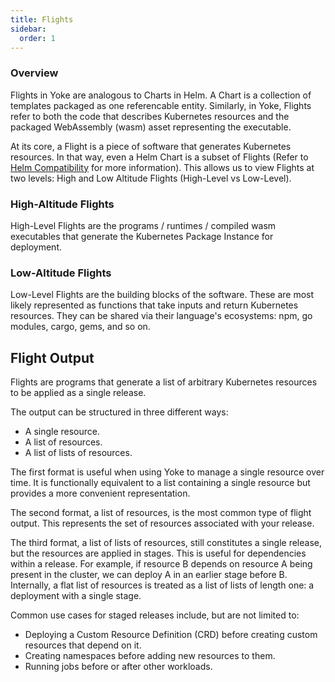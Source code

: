 ```yaml
---
title: Flights
sidebar:
  order: 1
---
```


### Overview

Flights in Yoke are analogous to Charts in Helm. A Chart is a collection of templates packaged as one referencable entity. Similarly, in Yoke, Flights refer to both the code that describes Kubernetes resources and the packaged WebAssembly (wasm) asset representing the executable.

At its core, a Flight is a piece of software that generates Kubernetes resources. In that way, even a Helm Chart is a subset of Flights (Refer to [Helm Compatibility](/docs/helm-compatibility) for more information). This allows us to view Flights at two levels: High and Low Altitude Flights (High-Level vs Low-Level).

### High-Altitude Flights

High-Level Flights are the programs / runtimes / compiled wasm executables that generate the Kubernetes Package Instance for deployment.

### Low-Altitude Flights

Low-Level Flights are the building blocks of the software. These are most likely represented as functions that take inputs and return Kubernetes resources. They can be shared via their language's ecosystems: npm, go modules, cargo, gems, and so on.

## Flight Output

Flights are programs that generate a list of arbitrary Kubernetes resources to be applied as a single release.

The output can be structured in three different ways:

- A single resource.
- A list of resources.
- A list of lists of resources.

The first format is useful when using Yoke to manage a single resource over time. It is functionally equivalent to a list containing a single resource but provides a more convenient representation.

The second format, a list of resources, is the most common type of flight output. This represents the set of resources associated with your release.

The third format, a list of lists of resources, still constitutes a single release, but the resources are applied in stages. This is useful for dependencies within a release. For example, if resource B depends on resource A being present in the cluster, we can deploy A in an earlier stage before B. Internally, a flat list of resources is treated as a list of lists of length one: a deployment with a single stage.

Common use cases for staged releases include, but are not limited to:

- Deploying a Custom Resource Definition (CRD) before creating custom resources that depend on it.
- Creating namespaces before adding new resources to them.
- Running jobs before or after other workloads.


